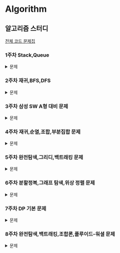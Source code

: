 # Algorithm

## 알고리즘 스터디

[전체 코드 문제집](https://www.acmicpc.net/group/workbook/23041)
### 1주차 Stack,Queue

<details>
<summary>문제</summary>
  
| 번호  | 사이트 | 문제| 난이도   |
| ----- | ------ | --- | -------- |
|18115|백준|[카드놓기](https://www.acmicpc.net/problem/18115)|실버 III|
|3986|백준|[좋은단어](https://www.acmicpc.net/problem/3986)|실버 IV|
|5430|백준|[AC](https://www.acmicpc.net/problem/5430)|골드 V|

</details>

### 2주차 재귀,BFS,DFS

<details>
<summary>문제</summary>
  
| 번호  | 사이트 | 문제| 난이도   |
| ----- | ------ | --- | -------- |
|1260|백준|[DFS와 BFS](https://www.acmicpc.net/problem/1260)|실버 II|
|2644|백준|[촌수계산](https://www.acmicpc.net/problem/2644)|실버 II|
|2606|백준|[바이러스](https://www.acmicpc.net/problem/2606)|실버 III|
|2178|백준|[미로 탐색](https://www.acmicpc.net/problem/2178)|실버 I|
|2667|백준|[단지번호붙이기](https://www.acmicpc.net/problem/2667)|실버 I|
|1914|백준|[하노이탑](https://www.acmicpc.net/problem/1914)|골드 V|
|7576|백준|[토마토](https://www.acmicpc.net/problem/7576)|골드 V|

</details>

### 3주차 삼성 SW A형 대비 문제

<details>
<summary>문제</summary>

| 번호  | 사이트 | 문제                                                                                                                                                                                                                                                                                                              | 난이도   |
| ----- | ------ | ----------------------------------------------------------------------------------------------------------------------------------------------------------------------------------------------------------------------------------------------------------------------------------------------------------------- | -------- |
| 14510 | SWEA   | [나무높이](https://swexpertacademy.com/main/code/userProblem/userProblemDetail.do?contestProbId=AYFofW8qpXYDFAR4&categoryId=AYFofW8qpXYDFAR4&categoryType=CODE)                                                                                                                                                   | D2       |
| 1249  | SWEA   | [ 보급로](https://swexpertacademy.com/main/code/problem/problemDetail.do?contestProbId=AV15QRX6APsCFAYD&categoryId=AV15QRX6APsCFAYD&categoryType=CODE&problemTitle=s%2Fw+%EB%AC%B8%EC%A0%9C%ED%95%B4%EA%B2%B0+%EC%9D%91%EC%9A%A9&orderBy=FIRST_REG_DATETIME&selectCodeLang=ALL&select-1=&pageSize=10&pageIndex=2) | D4       |
| 1767  | SWEA   | [ 프로세서 연결하기](https://swexpertacademy.com/main/code/problem/problemDetail.do?contestProbId=AV4suNtaXFEDFAUf&categoryId=AV4suNtaXFEDFAUf&categoryType=CODE&problemTitle=%ED%94%84%EB%A1%9C%EC%84%B8%EC%84%9C&orderBy=FIRST_REG_DATETIME&selectCodeLang=ALL&select-1=&pageSize=10&pageIndex=1)               | X        |
| 2252  | 백준   | [ 줄세우기](https://www.acmicpc.net/problem/2252)                                                                                                                                                                                                                                                                 | 골드 III |
| 17471 | 백준   | [ 게리멘더링](https://www.acmicpc.net/problem/17471)                                                                                                                                                                                                                                                              | 골드 III |
| 17472 | 백준   | [ 다리만들기2](https://www.acmicpc.net/problem/17472)                                                                                                                                                                                                                                                             | 골드I    |

</details>

### 4주차 재귀,순열,조합,부분집합 문제

<details>
<summary>문제</summary>

| 번호  | 사이트 | 문제                                                   | 난이도  |
| ----- | ------ | ------------------------------------------------------ | ------- |
| 1182  | 백준   | [부분수열의 합](https://www.acmicpc.net/problem/1182)  | 실버 II |
| 11051 | 백준   | [이항계수2 ](https://www.acmicpc.net/problem/11051)    | 실버 II |
| 14889 | 백준   | [스타트와 링크](https://www.acmicpc.net/problem/14889) | 실버 I  |
| 1759  | 백준   | [암호만들기](https://www.acmicpc.net/problem/1759)     | 골드 V  |
| 15686 | 백준   | [치킨 배달](https://www.acmicpc.net/problem/15686)     | 골드 V  |
| 16938 | 백준   | [캠프 준비](https://www.acmicpc.net/problem/16938)     | 골드 V  |
| 1062  | 백준   | [가르침](https://www.acmicpc.net/problem/1062)         | 골드 IV |

</details>

### 5주차 완전탐색,그리디,백트래킹 문제

<details>
<summary>문제</summary>

| 번호  | 사이트 | 문제                                                  | 난이도  |
| ----- | ------ | ----------------------------------------------------- | ------- |
| 16953 | 백준   | [A->B](https://www.acmicpc.net/problem/16953)         | 실버II  |
| 1038  | 백준   | [감소하는수](https://www.acmicpc.net/problem/1038)    | 골드 V  |
| 1931  | 백준   | [회의실 배정](https://www.acmicpc.net/problem/1931)   | 골드 V  |
| 1715  | 백준   | [카드 정렬하기](https://www.acmicpc.net/problem/1715) | 골드 IV |
| 1987  | 백준   | [알파벳](https://www.acmicpc.net/problem/1987)        | 골드 IV |
| 9663  | 백준   | [NQueen](https://www.acmicpc.net/problem/9663)        | 골드 IV |
| 22856 | 백준   | [트리순회](https://www.acmicpc.net/problem/22856)     | 골드 IV |

</details>


### 6주차 분할정복,그래프 탐색,위상 정렬 문제

<details>
<summary>문제</summary>

| 번호  | 사이트 | 문제                                                  | 난이도  |
| ----- | ------ | ----------------------------------------------------- | ------- |
| 13171 | 백준   | [A](https://www.acmicpc.net/problem/13171)            | 실버III  |
| 17070  | 백준   | [파이프 옮기기1](https://www.acmicpc.net/problem/17070) | 골드 V  |
| 10830  | 백준   | [행렬 제곱](https://www.acmicpc.net/problem/10830)     | 골드 IV  |
| 1967  | 백준   | [트리의 지름](https://www.acmicpc.net/problem/1967)     | 골드 IV |
| 2206  | 백준   | [벽 부수고 이동하기](https://www.acmicpc.net/problem/2206)  | 골드 III |
| 2623  | 백준   | [음악프로그램](https://www.acmicpc.net/problem/2623)        | 골드 III |

</details>

### 7주차 DP 기본 문제

<details>
<summary>문제</summary>

| 번호  | 사이트 | 문제                                                  | 난이도  |
| ----- | ------ | ----------------------------------------------------- | ------- |
| 2579  | 백준   | [계단오르기](https://www.acmicpc.net/problem/2579)     | 실버III  |
| 11053 | 백준   | [가장 긴 증가하는 부분 수열](https://www.acmicpc.net/problem/11053)     | 실버 II  |
| 1912  | 백준   | [지름길](https://www.acmicpc.net/problem/1446)         | 실버 I  |
| 13398 | 백준   | [연속합 2](https://www.acmicpc.net/problem/13398)       | 골드 V |
| 1520  | 백준   | [강의실 배정](https://www.acmicpc.net/problem/11000)      | 골드 V |

</details>

### 8주차 완전탐색,백트래킹,조합론,플루이드-워셜 문제

<details>
<summary>문제</summary>

| 번호  | 사이트 | 문제                                                  | 난이도  |
| ----- | ------ | ----------------------------------------------------- | ------- |
| 25624  | 백준   | [SNUPTI](https://www.acmicpc.net/problem/25624)     | 실버III  |
| 6603   | 백준   | [로또](https://www.acmicpc.net/problem/6603)           | 실버 II  |
| 14888  | 백준   | [연산자 끼워넣기](https://www.acmicpc.net/problem/14888)  | 실버 I  |
| 1956   | 백준   | [운동](https://www.acmicpc.net/problem/1956)             | 골드 IV |
| 16234  | 백준   | [인구 이동](https://www.acmicpc.net/problem/16234)      | 골드 IV |


</details>


